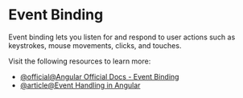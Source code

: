 # Event Binding

Event binding lets you listen for and respond to user actions such as keystrokes, mouse movements, clicks, and touches.

Visit the following resources to learn more:

- [@official@Angular Official Docs - Event Binding](https://angular.dev/guide/templates/event-binding)
- [@article@Event Handling in Angular](https://medium.com/@theriyasharma24/event-handling-in-angular-a5854a61b4a5)
